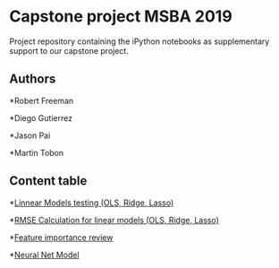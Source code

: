 # Capstone project MSBA 2019

Project repository containing the iPython notebooks as supplementary support to our capstone project.

## Authors

*Robert Freeman

*Diego Gutierrez

*Jason Pai 

*Martin Tobon 


## Content table

*[Linnear Models testing (OLS, Ridge, Lasso)](https://github.com/djgmtz/ticket_yoda/blob/master/Ticket_Yoda_Linear_Models(OLS%2C_Ridge%2C_Lasso).ipynb)

*[RMSE Calculation for linear models (OLS, Ridge, Lasso)](https://github.com/djgmtz/ticket_yoda/blob/master/Ticket_Yoda_OLS%2C_Ridge%2C_Lasso%2C_Random_Forest_RMSE.ipynb)

*[Feature importance review](https://github.com/djgmtz/ticket_yoda/blob/master/Ticket_Yoda_Feature_Importance_via_OLS.ipynb)

*[Neural Net Model](https://github.com/djgmtz/Ticket_Yoda/blob/master/Ticket_Yoda_Neural_Net_Model.ipynb)
